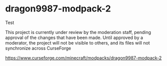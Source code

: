 # dragon9987-modpack-2
Test

This project is currently under review by the moderation staff, pending approval of the changes that have been made. Until approved by a moderator, the project will not be visible to others, and its files will not synchronize across CurseForge

https://www.curseforge.com/minecraft/modpacks/dragon9987-modpack-2 
